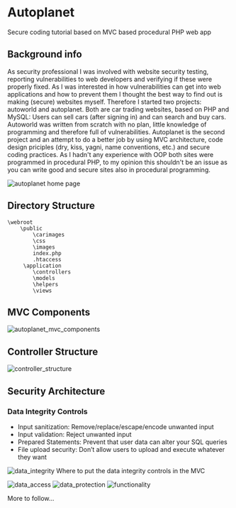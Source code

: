 # Autoplanet
Secure coding tutorial based on MVC based procedural PHP web app

## Background info
As security professional I was involved with website security testing, reporting vulnerabilities to web developers and verifying if these were properly fixed. As I was interested in how vulnerabilities can get into web applications and how to prevent them I thought the best way to find out is making (secure) websites myself. Therefore I started two projects: autoworld and autoplanet. Both are car trading websites, based on PHP and MySQL: Users can sell cars (after signing in) and can search and buy cars. Autoworld was written from scratch with no plan, little knowledge of programming and therefore full of vulnerabilities. Autoplanet is the second project and an attempt to do a better job by using MVC architecture, code design priciples (dry, kiss, yagni, name conventions, etc.) and secure coding practices. As I hadn't any experience with OOP both sites were programmed in procedural PHP, to my opinion this shouldn't be an issue as you can write good and secure sites also in procedural programming. 

![autoplanet home page](https://user-images.githubusercontent.com/29182266/27202001-262ad6e6-5220-11e7-8f87-f305af62187a.jpg)

## Directory Structure

    \webroot
        \public
            \carimages
            \css
            \images
            index.php
            .htaccess
         \application           
            \controllers
            \models
            \helpers
            \views

## MVC Components

![autoplanet_mvc_components](https://user-images.githubusercontent.com/29182266/27253226-ee0cba52-5370-11e7-84bc-ecfd91651f78.jpg)

## Controller Structure

![controller_structure](https://user-images.githubusercontent.com/29182266/27509140-84470470-58f6-11e7-9d30-a20288199902.jpg)

## Security Architecture
### Data Integrity Controls
* Input sanitization: Remove/replace/escape/encode unwanted input  
* Input validation: Reject unwanted input
* Prepared Statements: Prevent that user data can alter your SQL queries
* File upload security: Don’t allow users to upload and execute whatever they want

![data_integrity](https://user-images.githubusercontent.com/29182266/27515077-af5228e8-599b-11e7-8f95-3bb23bd74430.jpg)
Where to put the data integrity controls in the MVC

![data_access](https://user-images.githubusercontent.com/29182266/27455646-50bc6608-579e-11e7-8da2-baa6f5bfcb7c.jpg)
![data_protection](https://user-images.githubusercontent.com/29182266/27455656-573f4586-579e-11e7-8573-ef6cad6deceb.jpg)
![functionality](https://user-images.githubusercontent.com/29182266/27455663-5c5b89ee-579e-11e7-862a-c0f2896471a8.jpg)

More to follow...
